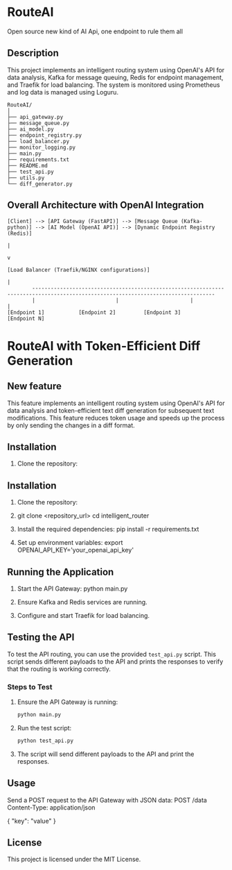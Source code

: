 # RouteAI
Open source new kind of AI Api, one endpoint to rule them all 

## Description
This project implements an intelligent routing system using OpenAI's API for data analysis, Kafka for message queuing, Redis for endpoint management, and Traefik for load balancing. The system is monitored using Prometheus and log data is managed using Loguru.

```
RouteAI/
│
├── api_gateway.py
├── message_queue.py
├── ai_model.py
├── endpoint_registry.py
├── load_balancer.py
├── monitor_logging.py
├── main.py
├── requirements.txt
├── README.md
├── test_api.py
├── utils.py
└── diff_generator.py
```

## Overall Architecture with OpenAI Integration
```
[Client] --> [API Gateway (FastAPI)] --> [Message Queue (Kafka-python)] --> [AI Model (OpenAI API)] --> [Dynamic Endpoint Registry (Redis)]
                                                                                                     |
                                                                                                     v
                                                                                             [Load Balancer (Traefik/NGINX configurations)]
                                                                                                     |
        ---------------------------------------------------------------------------------------------------------------------------------
        |                          |                       |                                            |
[Endpoint 1]           [Endpoint 2]         [Endpoint 3]                    [Endpoint N]

```

# RouteAI with Token-Efficient Diff Generation

## New feature
This feature implements an intelligent routing system using OpenAI's API for data analysis and token-efficient text diff generation for subsequent text modifications. This feature reduces token usage and speeds up the process by only sending the changes in a diff format.

## Installation

1. Clone the repository:


## Installation

1. Clone the repository:
2. git clone <repository_url>
cd intelligent_router


2. Install the required dependencies:
pip install -r requirements.txt


3. Set up environment variables:
export OPENAI_API_KEY='your_openai_api_key'


## Running the Application

1. Start the API Gateway:
python main.py


2. Ensure Kafka and Redis services are running.
3. Configure and start Traefik for load balancing.

## Testing the API

To test the API routing, you can use the provided `test_api.py` script. This script sends different payloads to the API and prints the responses to verify that the routing is working correctly.

### Steps to Test

1. Ensure the API Gateway is running:
    ```sh
    python main.py
    ```

2. Run the test script:
    ```sh
    python test_api.py
    ```

3. The script will send different payloads to the API and print the responses.

## Usage

Send a POST request to the API Gateway with JSON data:
POST /data
Content-Type: application/json

{
"key": "value"
}


## License
This project is licensed under the MIT License.
